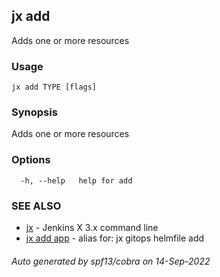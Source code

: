 ## jx add

Adds one or more resources

### Usage

```
jx add TYPE [flags]
```

### Synopsis

Adds one or more resources

### Options

```
  -h, --help   help for add
```

### SEE ALSO

* [jx](jx.md)	 - Jenkins X 3.x command line
* [jx add app](jx_add_app.md)	 - alias for: jx gitops helmfile add

###### Auto generated by spf13/cobra on 14-Sep-2022
